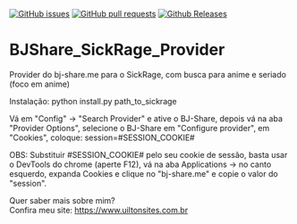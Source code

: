 [![GitHub issues](https://img.shields.io/github/issues/DarkSupremo/BJShare_SickRage_Provider.svg?maxAge=60&style=flat-square)](https://github.com/DarkSupremo/BJShare_SickRage_Provider/issues)
[![GitHub pull requests](https://img.shields.io/github/issues-pr/DarkSupremo/BJShare_SickRage_Provider.svg?maxAge=60&style=flat-square)](https://github.com/DarkSupremo/BJShare_SickRage_Provider/pulls)
[![Github Releases](https://img.shields.io/github/downloads/DarkSupremo/BJShare_SickRage_Provider/total.svg?maxAge=60&style=flat-square)](https://github.com/DarkSupremo/BJShare_SickRage_Provider/releases/latest)

# BJShare_SickRage_Provider

Provider do bj-share.me para o SickRage, com busca para anime e seriado (foco em anime)

Instalação: python install.py path_to_sickrage

Vá em "Config" -> "Search Provider" e ative o BJ-Share, depois vá na aba "Provider Options", selecione o BJ-Share em "Configure provider", em "Cookies", coloque: session=#SESSION_COOKIE#

OBS: Substituir #SESSION_COOKIE# pelo seu cookie de sessão, basta usar o DevTools do chrome (aperte F12), vá na aba Applications -> no canto esquerdo, expanda Cookies e clique no "bj-share.me" e copie o valor do "session".
 
Quer saber mais sobre mim?  
Confira meu site: https://www.uiltonsites.com.br
